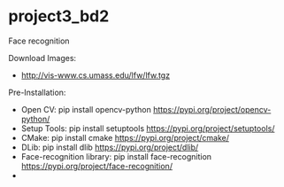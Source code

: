 # project3_bd2
Face recognition

Download Images:
- http://vis-www.cs.umass.edu/lfw/lfw.tgz

Pre-Installation:
- Open CV: pip install opencv-python
https://pypi.org/project/opencv-python/
- Setup Tools: pip install setuptools 
https://pypi.org/project/setuptools/
- CMake: pip install cmake
https://pypi.org/project/cmake/
- DLib: pip install dlib
https://pypi.org/project/dlib/
- Face-recognition library: pip install face-recognition
https://pypi.org/project/face-recognition/
- 
